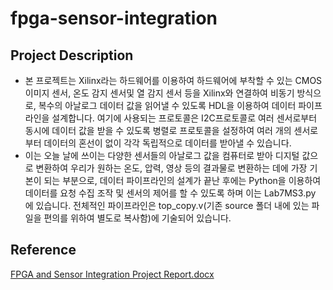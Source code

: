 # fpga-sensor-integration

## Project Description
 - 본 프로젝트는 Xilinx라는 하드웨어를 이용하여 하드웨어에 부착할 수 있는 CMOS 이미지 센서, 온도 감지 센서및 열 감지 센서 등을 Xilinx와 연결하여 비동기 방식으로, 복수의 아날로그 데이터 값을 읽어낼 수 있도록 HDL을 이용하여 데이터 파이프 라인을 설계합니다. 여기에 사용되는 프로토콜은 I2C프로토콜로 여러 센서로부터 동시에 데이터 값을 받을 수 있도록 병렬로 프로토콜을 설정하여 여러 개의 센서로부터 데이터의 혼선이 없이 각각 독립적으로 데이터를 받아낼 수 있습니다. 
 - 이는 오늘 날에 쓰이는 다양한 센서들의 아날로그 값을 컴퓨터로 받아 디지털 값으로 변환하여 우리가 원하는 온도, 압력, 영상 등의 결과물로 변환하는 데에 가장 기본이 되는 부분으로, 데이터 파이프라인의 설계가 끝난 후에는 Python을 이용하여 데이터를 요청 수집 조작 및 센서의 제어를 할 수 있도록 하며 이는 Lab7MS3.py 에 있습니다. 전체적인 파이프라인은 top_copy.v(기존 source 폴더 내에 있는 파일을 편의를 위하여 별도로 복사함)에 기술되어 있습니다.

## Reference
[FPGA and Sensor Integration Project Report.docx](https://github.com/FlexEasy/fpga-sensor-integration/files/7720791/FPGA.and.Sensor.Integration.Project.Report.docx)

